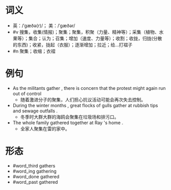 # 词义
- 英：/ˈɡæðə(r)/； 美：/ˈɡæðər/
- #v 搜集，收集(情报)；聚集；聚集，积聚（力量、精神等）；采集（植物、水果等）；集合；认为；召集；增加（速度、力量等）；收割；收拢，归拢(分散的东西)；收紧，拢起（衣服）；逐渐增加；拉近；给…打褶子
- #n 聚集；收缩；衣褶
# 例句
- As the militants gather , there is concern that the protest might again run out of control
	- 随着激进分子的聚集，人们担心抗议活动可能会再次失去控制。
- During the winter months , great flocks of gulls gather at rubbish tips and sewage outfalls .
	- 冬季时大群大群的海鸥会聚集在垃圾场和排污口。
- The whole family gathered together at Ray 's home .
	- 全家人聚集在雷的家中。
# 形态
- #word_third gathers
- #word_ing gathering
- #word_done gathered
- #word_past gathered
